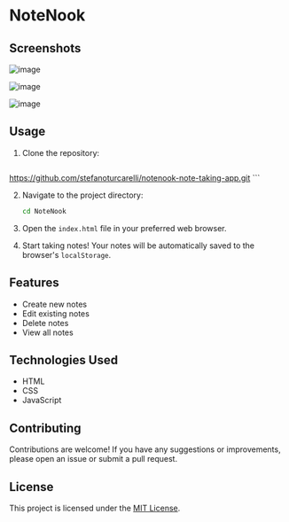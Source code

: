# NoteNook 

## Screenshots

![image](https://github.com/stefanoturcarelli/notenook-note-taking-app/assets/67341828/fedde927-f030-4aa2-93f0-a9dc92248333)

![image](https://github.com/stefanoturcarelli/notenook-note-taking-app/assets/67341828/c37b21db-4740-483f-b055-8a4c7a910b2e)

![image](https://github.com/stefanoturcarelli/notenook-note-taking-app/assets/67341828/6a19ea1f-cd99-48be-ae2a-9dcc6a706ff0)

## Usage

1. Clone the repository:

	```bash
https://github.com/stefanoturcarelli/notenook-note-taking-app.git
	```

2. Navigate to the project directory:

	```bash
	cd NoteNook
	```

3. Open the `index.html` file in your preferred web browser.

4. Start taking notes! Your notes will be automatically saved to the browser's `localStorage`.

## Features

- Create new notes
- Edit existing notes
- Delete notes
- View all notes

## Technologies Used

- HTML
- CSS
- JavaScript

## Contributing

Contributions are welcome! If you have any suggestions or improvements, please open an issue or submit a pull request.

## License

This project is licensed under the [MIT License](https://opensource.org/licenses/MIT).
